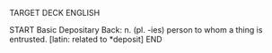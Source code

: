 TARGET DECK
ENGLISH

START
Basic
Depositary
Back: n. (pl. -ies) person to whom a thing is entrusted. [latin: related to *deposit]
END
